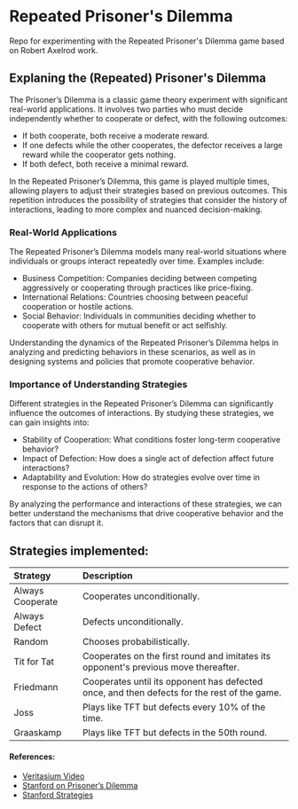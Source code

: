 # Repeated Prisoner's Dilemma

Repo for experimenting with the Repeated Prisoner's Dilemma game based on Robert Axelrod work.


## Explaning the (Repeated) Prisoner's Dilemma

The Prisoner’s Dilemma is a classic game theory experiment with significant real-world applications. It involves two parties who must decide independently whether to cooperate or defect, with the following outcomes:

+ If both cooperate, both receive a moderate reward.
+	If one defects while the other cooperates, the defector receives a large reward while the cooperator gets nothing.
+	If both defect, both receive a minimal reward.

In the Repeated Prisoner’s Dilemma, this game is played multiple times, allowing players to adjust their strategies based on previous outcomes. This repetition introduces the possibility of strategies that consider the history of interactions, leading to more complex and nuanced decision-making.

### Real-World Applications

The Repeated Prisoner’s Dilemma models many real-world situations where individuals or groups interact repeatedly over time. Examples include:

+	Business Competition: Companies deciding between competing aggressively or cooperating through practices like price-fixing.
+	International Relations: Countries choosing between peaceful cooperation or hostile actions.
+	Social Behavior: Individuals in communities deciding whether to cooperate with others for mutual benefit or act selfishly.

Understanding the dynamics of the Repeated Prisoner’s Dilemma helps in analyzing and predicting behaviors in these scenarios, as well as in designing systems and policies that promote cooperative behavior.

### Importance of Understanding Strategies

Different strategies in the Repeated Prisoner’s Dilemma can significantly influence the outcomes of interactions. By studying these strategies, we can gain insights into:
  
+	Stability of Cooperation: What conditions foster long-term cooperative behavior?
+	Impact of Defection: How does a single act of defection affect future interactions?
+	Adaptability and Evolution: How do strategies evolve over time in response to the actions of others?

By analyzing the performance and interactions of these strategies, we can better understand the mechanisms that drive cooperative behavior and the factors that can disrupt it.


## Strategies implemented:
| Strategy             | Description
|:---------------------|:--------------------------
| Always Cooperate     | Cooperates unconditionally.
| Always Defect        | Defects unconditionally.
| Random               | Chooses probabilistically.
| Tit for Tat          | Cooperates on the first round and imitates its opponent's previous move thereafter.
| Friedmann            | Cooperates until its opponent has defected once, and then defects for the rest of the game.
| Joss                 | Plays like TFT but defects every 10% of the time.
| Graaskamp            | Plays like TFT but defects in the 50th round.


#### References:
- [Veritasium Video](https://youtu.be/mScpHTIi-kM?si=YPWhvPgj4how0AwX)
- [Stanford on Prisoner’s Dilemma](https://plato.stanford.edu/entries/prisoner-dilemma/index.html#return)
- [Stanford Strategies](https://plato.stanford.edu/entries/prisoner-dilemma/strategy-table.html#:~:text=A%20good%20strategy%20for%20the,reduces%20the%20average%20payoff%20of)
